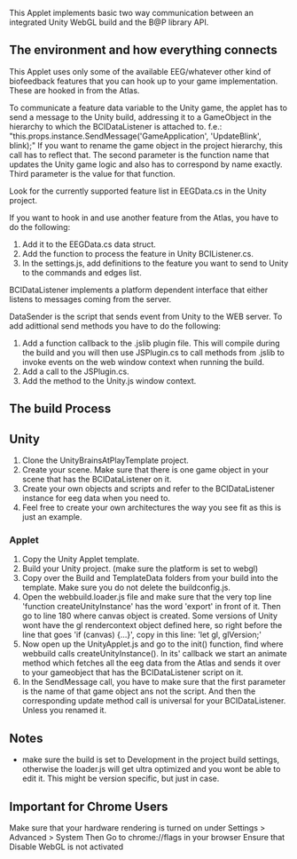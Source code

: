 This Applet implements basic two way communication between an integrated Unity WebGL build and the B@P library API.


## The environment and how everything connects
This Applet uses only some of the available EEG/whatever other kind of biofeedback features that you can hook up to your game implementation. These are hooked in from the Atlas.

To communicate a feature data variable to the Unity game, the applet has to send a message to the Unity build, addressing it to a GameObject in the hierarchy to which the BCIDataListener is attached to. f.e.:
	"this.props.instance.SendMessage('GameApplication', 'UpdateBlink', blink);"
If you want to rename the game object in the project hierarchy, this call has to reflect that.
The second parameter is the function name that updates the Unity game logic and also has to correspond by name exactly.
Third parameter is the value for that function.

Look for the currently supported feature list in EEGData.cs in the Unity project.

If you want to hook in and use another feature from the Atlas, you have to do the following:
1) Add it to the EEGData.cs data struct.
2) Add the function to process the feature in Unity BCIListener.cs.
3) In the settings.js, add definitions to the feature you want to send to Unity to the commands and edges list.


BCIDataListener implements a platform dependent interface that either listens to messages coming from the server.

DataSender is the script that sends event from Unity to the WEB server.
To add adittional send methods you have to do the following:
1) Add a function callback to the .jslib plugin file. This will compile during the build and you will then use JSPlugin.cs to call methods from .jslib to invoke events on the web window context when running the build.
2) Add a call to the JSPlugin.cs.
3) Add the method to the Unity.js window context.


## The build Process
## Unity
1. Clone the UnityBrainsAtPlayTemplate project.
2. Create your scene. Make sure that there is one game object in your scene that has the BCIDataListener on it.
3. Create your own objects and scripts and refer to the BCIDataListener instance for eeg data when you need to.
4. Feel free to create your own architectures the way you see fit as this is just an example.


### Applet
1. Copy the Unity Applet template.
2. Build your Unity project. (make sure the platform is set to webgl)
3. Copy over the Build and TemplateData folders from your build into the template. Make sure you do not delete the buildconfig.js.
4. Open the webbuild.loader.js file and make sure that the very top line 'function createUnityInstance' has the word 'export' in front of it. Then go to line 180 where canvas object is created. Some versions of Unity wont have the gl rendercontext object defined here, so right before the line that goes 'if (canvas) {...}', copy in this line: 'let gl, glVersion;'
5. Now open up the UnityApplet.js and go to the init() function, find where webbuild calls createUnityInstance(). In its' callback we start an animate method which fetches all the eeg data from the Atlas and sends it over to your gameobject that has the BCIDataListener script on it.
6. In the SendMessage call, you have to make sure that the first parameter is the name of that game object ans not the script. And then the corresponding update method call is universal for your BCIDataListener. Unless you renamed it.


## Notes
* make sure the build is set to Development in the project build settings, otherwise the loader.js will get ultra optimized and you wont be able to edit it. This might be version specific, but just in case.


## Important for Chrome Users
Make sure that your hardware rendering is turned on under Settings > Advanced > System
Then Go to chrome://flags in your browser
Ensure that Disable WebGL is not activated